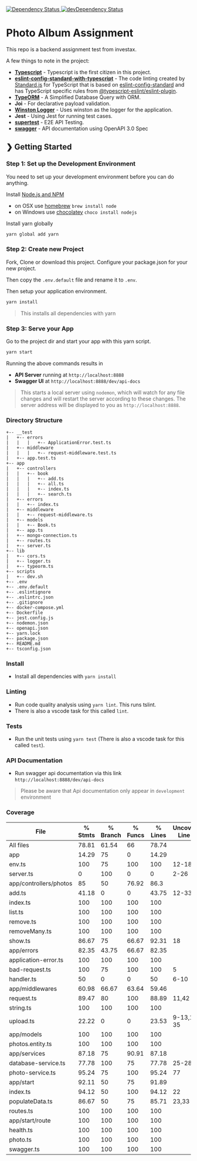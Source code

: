 
<!-- Dependency Status -->
<a href="https://david-dm.org/ohsaputra/photo-backend">
  <img src="https://david-dm.org/ohsaputra/photo-backend.svg" alt="Dependency Status" />
</a>
<!-- devDependency Status -->
<a href="https://david-dm.org/ohsaputra/photo-backend?type=dev">
  <img src="https://david-dm.org/ohsaputra/photo-backend/dev-status.svg" alt="devDependency Status" />
</a>

# Photo Album Assignment
This repo is a backend assignment test from investax.

A few things to note in the project:

* **[Typescript](https://github.com/microsoft/TypeScript)** - Typescript is the first citizen in this project.
* **[eslint-config-standard-with-typescript](https://github.com/microsoft/TypeScript)** - The code linting created by [Standard.js](https://github.com/standard) for TypeScript that is based on [eslint-config-standard](https://github.com/standard/eslint-config-standard) and has TypeScript specific rules from [@typescript-eslint/eslint-plugin](https://www.npmjs.com/package/@typescript-eslint/eslint-plugin).
* **[TypeORM](https://github.com/typeorm/typeorm)** - A Simplified Database Query with ORM.
* **Joi** - For declarative payload validation.
* **[Winston Logger](#logging)** - Uses winston as the logger for the application.
* **Jest** - Using Jest for running test cases.
* **[supertest](https://github.com/visionmedia/supertest)** - E2E API Testing.
* **[swagger](http://swagger.io/)** - API documentation using OpenAPI 3.0 Spec

## ❯ Getting Started

### Step 1: Set up the Development Environment

You need to set up your development environment before you can do anything.

Install [Node.js and NPM](https://nodejs.org/en/download/)

- on OSX use [homebrew](http://brew.sh) `brew install node`
- on Windows use [chocolatey](https://chocolatey.org/) `choco install nodejs`

Install yarn globally

```bash
yarn global add yarn
```

### Step 2: Create new Project

Fork, Clone or download this project. Configure your package.json for your new project.

Then copy the `.env.default` file and rename it to `.env`.

Then setup your application environment.

```bash
yarn install
```

> This installs all dependencies with yarn

### Step 3: Serve your App

Go to the project dir and start your app with this yarn script.

```bash
yarn start
```

Running the above commands results in 
* **API Server** running at `http://localhost:8888`
* **Swagger UI** at `http://localhost:8888/dev/api-docs`

> This starts a local server using `nodemon`, which will watch for any file changes and will restart the server according to these changes.
> The server address will be displayed to you as `http://localhost:8888`.

### Directory Structure

```
+-- __test
|   +-- errors
|   |   |   +-- ApplicationError.test.ts
|   +-- middleware
|   |   |   +-- request-middleware.test.ts
|   +-- app.test.ts
+-- app
|   +-- controllers
|   |   +-- book
|   |   |   +-- add.ts
|   |   |   +-- all.ts
|   |   |   +-- index.ts
|   |   |   +-- search.ts
|   +-- errors
|   |   +-- index.ts
|   +-- middleware
|   |   +-- request-middleware.ts
|   +-- models
|   |   +-- Book.ts
|   +-- app.ts
|   +-- mongo-connection.ts
|   +-- routes.ts
|   +-- server.ts
+-- lib
|   +-- cors.ts
|   +-- logger.ts
|   +-- typeorm.ts
+-- scripts
|   +-- dev.sh
+-- .env
+-- .env.default
+-- .eslintignore
+-- .eslintrc.json
+-- .gitignore
+-- docker-compose.yml
+-- Dockerfile
+-- jest.config.js
+-- nodemon.json
+-- openapi.json
+-- yarn.lock
+-- package.json
+-- README.md
+-- tsconfig.json
```

### Install

- Install all dependencies with `yarn install`

### Linting

- Run code quality analysis using `yarn lint`. This runs tslint.
- There is also a vscode task for this called `lint`.

### Tests

- Run the unit tests using `yarn test` (There is also a vscode task for this called `test`).

### API Documentation

- Run swagger api documentation via this link `http://localhost:8888/dev/api-docs`
> Please be aware that Api documentation only appear in `development` environment

### Coverage

File                    | % Stmts | % Branch | % Funcs | % Lines | Uncovered Line #s
------------------------|---------|----------|---------|---------|-------------------
All files               |   78.81 |    61.54 |      66 |   78.74 |
 app                    |   14.29 |       75 |       0 |   14.29 |
  env.ts                |     100 |       75 |     100 |     100 | 12-18
  server.ts             |       0 |      100 |       0 |       0 | 2-26
 app/controllers/photos |      85 |       50 |   76.92 |    86.3 |
  add.ts                |   41.18 |        0 |       0 |   43.75 | 12-33
  index.ts              |     100 |      100 |     100 |     100 |
  list.ts               |     100 |      100 |     100 |     100 |
  remove.ts             |     100 |      100 |     100 |     100 |
  removeMany.ts         |     100 |      100 |     100 |     100 |
  show.ts               |   86.67 |       75 |   66.67 |   92.31 | 18
 app/errors             |   82.35 |    43.75 |   66.67 |   82.35 |
  application-error.ts  |     100 |      100 |     100 |     100 |
  bad-request.ts        |     100 |       75 |     100 |     100 | 5
  handler.ts            |      50 |        0 |       0 |      50 | 6-10
 app/middlewares        |   60.98 |    66.67 |   63.64 |   59.46 |
  request.ts            |   89.47 |       80 |     100 |   88.89 | 11,42
  string.ts             |     100 |      100 |     100 |     100 |
  upload.ts             |   22.22 |        0 |       0 |   23.53 | 9-13,18-35
 app/models             |     100 |      100 |     100 |     100 |
  photos.entity.ts      |     100 |      100 |     100 |     100 |
 app/services           |   87.18 |       75 |   90.91 |   87.18 |
  database-service.ts   |   77.78 |      100 |      75 |   77.78 | 25-28
  photo-service.ts      |   95.24 |       75 |     100 |   95.24 | 77
 app/start              |   92.11 |       50 |      75 |   91.89 |
  index.ts              |   94.12 |       50 |     100 |   94.12 | 22
  populateData.ts       |   86.67 |       50 |      75 |   85.71 | 23,33
  routes.ts             |     100 |      100 |     100 |     100 |
 app/start/route        |     100 |      100 |     100 |     100 |
  health.ts             |     100 |      100 |     100 |     100 |
  photo.ts              |     100 |      100 |     100 |     100 |
  swagger.ts            |     100 |      100 |     100 |     100 |